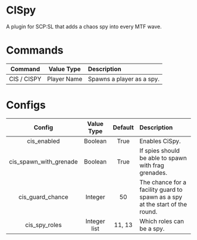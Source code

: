 # CISpy

A plugin for SCP:SL that adds a chaos spy into every MTF wave.

# Commands

| Command        | Value Type | Description |
| :-------------: | :---------: | :------ |
| CIS / CISPY | Player Name | Spawns a player as a spy. |

# Configs

| Config        | Value Type |  Default          | Description  |
| :-------------: | :-----:| :-----:|:-----|
| cis_enabled | Boolean |True | Enables CiSpy.  |
| cis_spawn_with_grenade | Boolean | True | If spies should be able to spawn with frag grenades. |
| cis_guard_chance | Integer | 50 | The chance for a facility guard to spawn as a spy at the start of the round. |
| cis_spy_roles | Integer list | 11, 13 | Which roles can be a spy. |
